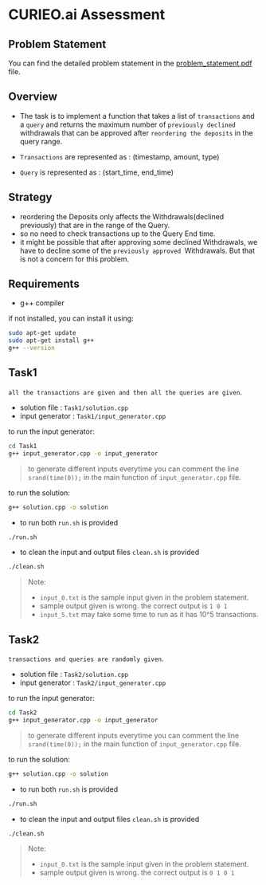 # CURIEO.ai Assessment

## Problem Statement
You can find the detailed problem statement in the [problem_statement.pdf](problem_statement.pdf) file.

## Overview
- The task is to implement a function that takes a list of `transactions` and a `query` and returns the maximum number of `previously declined` withdrawals that can be approved after `reordering the deposits` in the query range.

- `Transactions` are represented as : (timestamp, amount, type)
- `Query` is represented as : (start_time, end_time)

## Strategy
- reordering the Deposits only affects the Withdrawals(declined previously) that are in the range of the Query.
- so no need to check transactions up to the Query End time.
- it might be possible that after approving some declined Withdrawals, we have to decline some of the `previously approved `Withdrawals. But that is not a concern for this problem.

## Requirements
- g++ compiler <br>
  
if not installed, you can install it using:
```bash
sudo apt-get update
sudo apt-get install g++
g++ --version
```

  
## Task1
`all the transactions are given and then all the queries are given`.

- solution file : `Task1/solution.cpp`
- input generator : `Task1/input_generator.cpp`

to run the input generator:
```bash
cd Task1
g++ input_generator.cpp -o input_generator
```
> to generate different inputs everytime you can comment the line `srand(time(0));` in the main function of `input_generator.cpp` file.

to run the solution:
```bash
g++ solution.cpp -o solution
```
- to run both `run.sh` is provided
```bash
./run.sh
```
- to clean the input and output files `clean.sh` is provided
```bash
./clean.sh
```
> Note: <br>
> - `input_0.txt` is the sample input given in the problem statement. <br>
> - sample output given is wrong. the correct output is `1 0 1` <br>
> - `input_5.txt` may take some time to run as it has 10^5 transactions. <br>


## Task2
`transactions and queries are randomly given`.

- solution file : `Task2/solution.cpp`
- input generator : `Task2/input_generator.cpp`

to run the input generator:
```bash
cd Task2
g++ input_generator.cpp -o input_generator
```
> to generate different inputs everytime you can comment the line `srand(time(0));` in the main function of `input_generator.cpp` file.

to run the solution:
```bash
g++ solution.cpp -o solution
```
- to run both `run.sh` is provided
```bash
./run.sh
```
- to clean the input and output files `clean.sh` is provided
```bash
./clean.sh
```

> Note: <br>
> - `input_0.txt` is the sample input given in the problem statement. <br>
> - sample output given is wrong. the correct output is `0 1 0 1` <br>